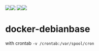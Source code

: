 [![](https://images.microbadger.com/badges/image/babim/debianbase.svg)](https://microbadger.com/images/babim/debianbase "Get your own image badge on microbadger.com")[![](https://images.microbadger.com/badges/version/babim/debianbase.svg)](https://microbadger.com/images/babim/debianbase "Get your own version badge on microbadger.com")
[![](https://images.microbadger.com/badges/image/babim/debianbase:ssh.svg)](https://microbadger.com/images/babim/debianbase:ssh "Get your own image badge on microbadger.com")[![](https://images.microbadger.com/badges/version/babim/debianbase:ssh.svg)](https://microbadger.com/images/babim/debianbase:ssh "Get your own version badge on microbadger.com")

# docker-debianbase

with crontab `-v /crontab:/var/spool/cron`
